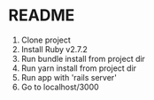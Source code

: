 # README

1. Clone project
2. Install Ruby v2.7.2
3. Run bundle install from project dir
4. Run yarn install from project dir
5. Run app with 'rails server'
6. Go to localhost/3000